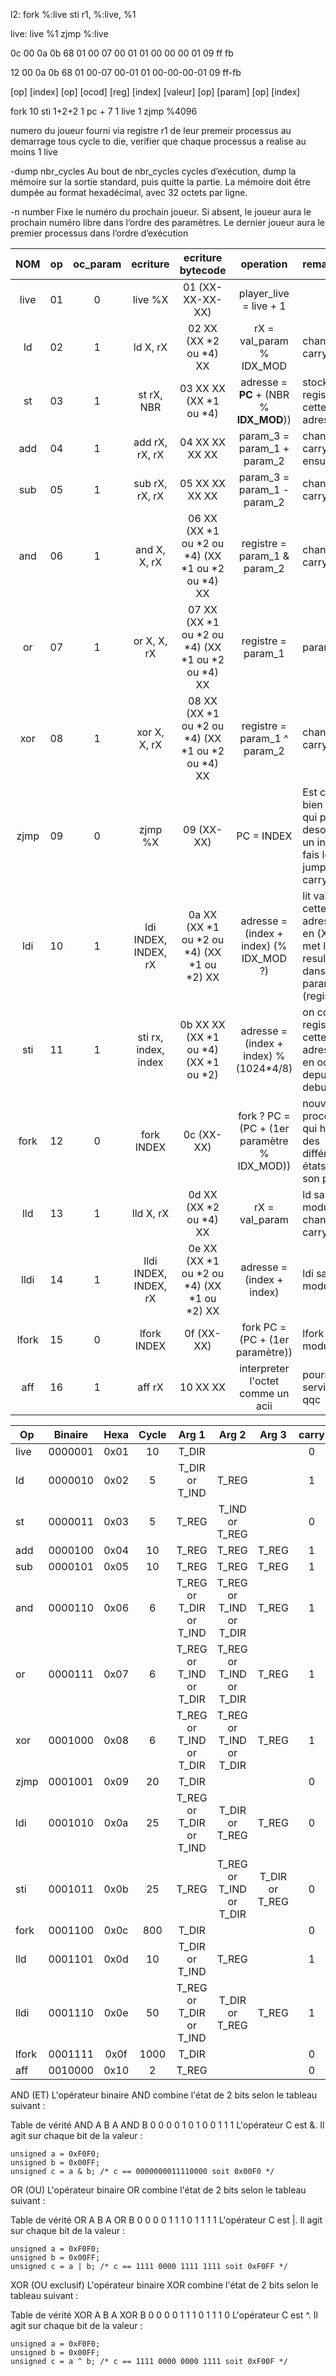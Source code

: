 l2:		fork %:live
		sti r1, %:live, %1

live:	live %1
		zjmp %:live

0c 00 0a 0b 68 01 00 07 00 01 01 00 00 00 01 09 ff fb

  12    00 0a    0b    68      01      00-07     00-01      01   00-00-00-01  09    ff-fb

 [op] [index]   [op]  [ocod]  [reg]   [index]   [valeur]   [op]    [param]   [op]   [index]

 fork    10     sti    1+2+2    1      pc + 7      1       live       1      zjmp   %4096


numero du joueur fourni via registre r1 de leur premeir processus au demarrage
tous cycle to die, verifier que chaque processus a realise au moins 1 live


-dump nbr_cycles
Au bout de nbr_cycles cycles d’exécution, dump la mémoire sur la sortie standard,
puis quitte la partie. La mémoire doit être dumpée au format hexadécimal,
avec 32 octets par ligne.


 -n number
Fixe le numéro du prochain joueur. Si absent, le joueur aura le prochain numéro
libre dans l’ordre des paramètres. Le dernier joueur aura le premier processus dans
l’ordre d’exécution


 |  NOM   |  op  |  oc_param |     ecriture         | ecriture bytecode                                | operation                                      |       remarque
 |:------:|:----:|:---------:|:--------------------:|:------------------------------------------------:|:----------------------------------------------:|:-----------------------------------------------------------------------------
 |  live  |  01  |     0     | live %X              | 01 (XX-XX-XX-XX)                                 | player_live = live + 1                         |                                                    
 |	ld    |  02  |     1     | ld X, rX             | 02 XX (XX *2 ou *4) XX                           | rX = val_param % IDX_MOD                       | change le carry
 |	st    |  03  |     1     | st rX, NBR           | 03 XX XX (XX *1 ou *4)                           | adresse = **PC** + (NBR % **IDX_MOD**))        | stock le registre a cette adresse
 |	add   |  04  |     1     | add rX, rX, rX       | 04 XX XX XX XX                                   | param_3 = param_1 + param_2                    | change le carry ensuite
 |	sub   |  05  |     1     | sub rX, rX, rX       | 05 XX XX XX XX                                   | param_3 = param_1 - param_2                    | change le carry
 |	and   |  06  |     1     | and X, X, rX         | 06 XX (XX *1 ou *2 ou *4) (XX *1 ou *2 ou *4) XX | registre = param_1 & param_2                   | change le carry
 |	or    |  07  |     1     | or X, X, rX          | 07 XX (XX *1 ou *2 ou *4) (XX *1 ou *2 ou *4) XX | registre = param_1 | param_2                   | change le carry
 |	xor   |  08  |     1     | xor X, X, rX         | 08 XX (XX *1 ou *2 ou *4) (XX *1 ou *2 ou *4) XX | registre = param_1 ^ param_2                   | change le carry
 |	zjmp  |  09  |     0     | zjmp %X              | 09 (XX-XX)                                       | PC = INDEX                                     | Est ce bien le PC qui pointe desormais un index? fais le jump SI carry == 1
 |	ldi   |  10  |     1     | ldi INDEX, INDEX, rX | 0a XX (XX *1 ou *2 ou *4) (XX *1 ou *2) XX       | adresse = (index + index) (% IDX_MOD ?)        | lit valeur a cette adresse en (XX) met le resultat dans param_3 (registre)
 |	sti   |  11  |     1     | sti rx, index, index | 0b XX XX (XX *1 ou *4) (XX *1 ou *2)       | adresse = (index + index) % (1024*4/8)         | on copie registre a cette adresse en octet depuis le debut
 |	fork  |  12  |     0     | fork INDEX           | 0c (XX-XX)                                       | fork ?  PC = (PC + (1er paramètre % IDX_MOD))  | nouveau processus, qui hérite des différents états de son père
 |	lld   |  13  |     1     | lld X, rX            | 0d XX (XX *2 ou *4) XX                           | rX = val_param                                 | ld sans modulo change le carry                               
 |	lldi  |  14  |     1     | lldi INDEX, INDEX, rX| 0e XX (XX *1 ou *2 ou *4) (XX *1 ou *2) XX       | adresse = (index + index)                      | ldi sans modulo
 |	lfork |  15  |     0     | lfork INDEX          | 0f (XX-XX)                                       | fork PC = (PC + (1er paramètre))               | lfork sans modulo
 |	aff   |  16  |     1     | aff rX               | 10 XX XX                                         | interpreter l'octet comme un acii              | pourrait servir a qqc


| Op    | Binaire | Hexa |  Cycle | Arg 1                   | Arg 2                   | Arg 3          | carry | octet_param | dir_size_2 |
| ------|:-------:| :---:| :----: | :---------------------: | :---------------------: | :------------: | :----:| :----------:| :---------:|
| live  | 0000001 | 0x01 | 10     | T_DIR                   |                         |                | 0     | 0           | 0          |
| ld    | 0000010 | 0x02 | 5      | T_DIR or T_IND          | T_REG                   |                | 1     | 1           | 0          |
| st    | 0000011 | 0x03 | 5      | T_REG                   | T_IND or T_REG          |                | 0     | 1           | 0          |
| add   | 0000100 | 0x04 | 10     | T_REG                   | T_REG                   | T_REG          | 1     | 1           | 0          |
| sub   | 0000101 | 0x05 | 10     | T_REG                   | T_REG                   | T_REG          | 1     | 1           | 0          |
| and   | 0000110 | 0x06 | 6      | T_REG or T_DIR or T_IND | T_REG or T_IND or T_DIR | T_REG          | 1     | 1           | 0          |
| or    | 0000111 | 0x07 | 6      | T_REG or T_IND or T_DIR | T_REG or T_IND or T_DIR | T_REG          | 1     | 1           | 0          |
| xor   | 0001000 | 0x08 | 6      | T_REG or T_IND or T_DIR | T_REG or T_IND or T_DIR | T_REG          | 1     | 1           | 0          |
| zjmp  | 0001001 | 0x09 | 20     | T_DIR                   |                         |                | 0     | 0           | 1          |
| ldi   | 0001010 | 0x0a | 25     | T_REG or T_DIR or T_IND | T_DIR or T_REG          | T_REG          | 0     | 1           | 1          |
| sti   | 0001011 | 0x0b | 25     | T_REG                   | T_REG or T_IND or T_DIR | T_DIR or T_REG | 0     | 1           | 1          |
| fork  | 0001100 | 0x0c | 800    | T_DIR                   |                         |                | 0     | 0           | 1          |
| lld   | 0001101 | 0x0d | 10     | T_DIR or T_IND          | T_REG                   |                | 1     | 1           | 0          |
| lldi  | 0001110 | 0x0e | 50     | T_REG or T_DIR or T_IND | T_DIR or T_REG          | T_REG          | 1     | 1           | 1          |
| lfork | 0001111 | 0x0f | 1000   | T_DIR                   |                         |                | 0     | 0           | 1          |
| aff   | 0010000 | 0x10 | 2      | T_REG                   |                         |                | 0     | 1           | 0          |




 AND (ET)
 L'opérateur binaire AND combine l'état de 2 bits selon le tableau suivant :

 Table de vérité AND
 A	B	A AND B
 0	0	0
 0	1	0
 1	0	0
 1	1	1
 L'opérateur C est &. Il agit sur chaque bit de la valeur :

    unsigned a = 0xF0F0;
    unsigned b = 0x00FF;
    unsigned c = a & b; /* c == 0000000011110000 soit 0x00F0 */


 OR (OU)
 L'opérateur binaire OR combine l'état de 2 bits selon le tableau suivant :

 Table de vérité OR
 A	B	A OR B
 0	0	0
 0	1	1
 1	0	1
 1	1	1
 L'opérateur C est |. Il agit sur chaque bit de la valeur :

    unsigned a = 0xF0F0;
    unsigned b = 0x00FF;
    unsigned c = a | b; /* c == 1111 0000 1111 1111 soit 0xF0FF */

 XOR (OU exclusif)
 L'opérateur binaire XOR combine l'état de 2 bits selon le tableau suivant :

 Table de vérité XOR
 A	B	A XOR B
 0	0	0
 0	1	1
 1	0	1
 1	1	0
 L'opérateur C est ^. Il agit sur chaque bit de la valeur :

    unsigned a = 0xF0F0;
    unsigned b = 0x00FF;
    unsigned c = a ^ b; /* c == 1111 0000 0000 1111 soit 0xF00F */
